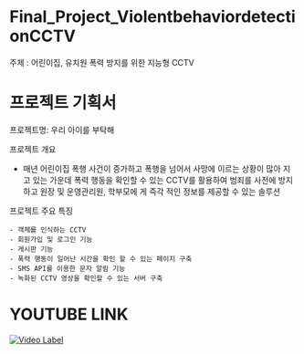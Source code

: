

# Final_Project_ViolentbehaviordetectionCCTV


주제 : 어린이집, 유치원 폭력 방지를 위한 지능형 CCTV

# 프로젝트 기획서

  프로젝트명: 우리 아이를 부탁해

  프로젝트 개요

   - 매년 어린이집 폭행 사건이 증가하고 폭행을 넘어서 사망에 이르는 상황이 많아 지고 있는 가운데 폭력 행동을 확인할 수 있는 CCTV를 활용하여 범죄를 사전에 방지하고 원장 및 운영관리원, 학부모에 게 즉각 적인 정보를 제공할 수 있는 솔루션
   
  프로젝트 주요 특징

    - 객체를 인식하는 CCTV
    - 회원가입 및 로그인 기능
    - 게시판 기능
    - 폭력 행동이 일어난 시간을 확인 할 수 있는 페이지 구축
    - SMS API를 이용한 문자 알림 기능
    - 녹화된 CCTV 영상을 확인할 수 있는 서버 구축
    

# YOUTUBE LINK
[![Video Label](https://user-images.githubusercontent.com/86037701/139631324-fab96ece-db76-4890-8f8b-0dd89fb52394.png)](https://www.youtube.com/watch?v=myjymX-WU90)
